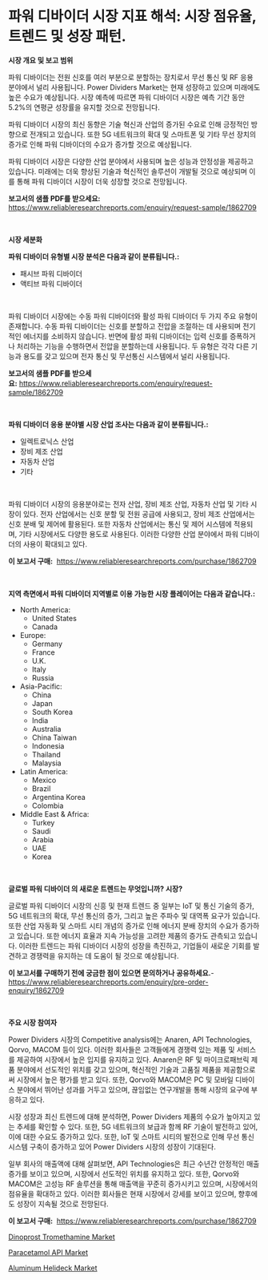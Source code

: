 <p><h1>파워 디바이더 시장 지표 해석: 시장 점유율, 트렌드 및 성장 패턴.</h1></p><p><strong>시장 개요 및 보고 범위</strong></p>
<p><p>파워 디바이더는 전원 신호를 여러 부분으로 분할하는 장치로서 무선 통신 및 RF 응용 분야에서 널리 사용됩니다. Power Dividers Market는 현재 성장하고 있으며 미래에도 높은 수요가 예상됩니다. 시장 예측에 따르면 파워 디바이더 시장은 예측 기간 동안 5.2%의 연평균 성장률을 유지할 것으로 전망됩니다. </p><p>파워 디바이더 시장의 최신 동향은 기술 혁신과 산업의 증가된 수요로 인해 긍정적인 방향으로 전개되고 있습니다. 또한 5G 네트워크의 확대 및 스마트폰 및 기타 무선 장치의 증가로 인해 파워 디바이더의 수요가 증가할 것으로 예상됩니다. </p><p>파워 디바이더 시장은 다양한 산업 분야에서 사용되며 높은 성능과 안정성을 제공하고 있습니다. 미래에는 더욱 향상된 기술과 혁신적인 솔루션이 개발될 것으로 예상되며 이를 통해 파워 디바이더 시장이 더욱 성장할 것으로 전망됩니다.</p></p>
<p><strong>보고서의 샘플 PDF를 받으세요:</strong> <a href="https://www.reliableresearchreports.com/enquiry/request-sample/1862709">https://www.reliableresearchreports.com/enquiry/request-sample/1862709</a></p>
<p>&nbsp;</p>
<p><strong>시장 세분화</strong></p>
<p><strong>파워 디바이더 유형별 시장 분석은 다음과 같이 분류됩니다.:</strong></p>
<p><ul><li>패시브 파워 디바이더</li><li>액티브 파워 디바이더</li></ul></p>
<p>&nbsp;</p>
<p><p>파워 디바이더 시장에는 수동 파워 디바이더와 활성 파워 디바이더 두 가지 주요 유형이 존재합니다. 수동 파워 디바이더는 신호를 분할하고 전압을 조절하는 데 사용되며 전기적인 에너지를 소비하지 않습니다. 반면에 활성 파워 디바이더는 입력 신호를 증폭하거나 처리하는 기능을 수행하면서 전압을 분할하는데 사용됩니다. 두 유형은 각각 다른 기능과 용도를 갖고 있으며 전자 통신 및 무선통신 시스템에서 널리 사용됩니다.</p></p>
<p><strong>보고서의 샘플 PDF를 받으세요:</strong>&nbsp;<a href="https://www.reliableresearchreports.com/enquiry/request-sample/1862709">https://www.reliableresearchreports.com/enquiry/request-sample/1862709</a></p>
<p>&nbsp;</p>
<p><strong> 파워 디바이더 응용 분야별 시장 산업 조사는 다음과 같이 분류됩니다.:</strong></p>
<p><ul><li>일렉트로닉스 산업</li><li>장비 제조 산업</li><li>자동차 산업</li><li>기타</li></ul></p>
<p>&nbsp;</p>
<p><p>파워 디바이더 시장의 응용분야로는 전자 산업, 장비 제조 산업, 자동차 산업 및 기타 시장이 있다. 전자 산업에서는 신호 분할 및 전원 공급에 사용되고, 장비 제조 산업에서는 신호 분배 및 제어에 활용된다. 또한 자동차 산업에서는 통신 및 제어 시스템에 적용되며, 기타 시장에서도 다양한 용도로 사용된다. 이러한 다양한 산업 분야에서 파워 디바이더의 사용이 확대되고 있다.</p></p>
<p><strong>이 보고서 구매:</strong>&nbsp; <a href="https://www.reliableresearchreports.com/purchase/1862709">https://www.reliableresearchreports.com/purchase/1862709</a></p>
<p>&nbsp;</p>
<p><strong>지역 측면에서 파워 디바이더 지역별로 이용 가능한 시장 플레이어는 다음과 같습니다.:</strong></p>
<p><ul>
    <li>
        North America:
        <ul>
            <li>United States</li>
            <li>Canada</li>
        </ul>
    </li>
    <li>
        Europe:
        <ul>
            <li>Germany</li>
            <li>France</li>
            <li>U.K.</li>
            <li>Italy</li>
            <li>Russia</li>
        </ul>
    </li>
    <li>
        Asia-Pacific:
        <ul>
            <li>China</li>
            <li>Japan</li>
            <li>South Korea</li>
            <li>India</li>
            <li>Australia</li>
            <li>China Taiwan</li>
            <li>Indonesia</li>
            <li>Thailand</li>
            <li>Malaysia</li>
        </ul>
    </li>
    <li>
        Latin America:
        <ul>
            <li>Mexico</li>
            <li>Brazil</li>
            <li>Argentina Korea</li>
            <li>Colombia</li>
        </ul>
    </li>
    <li>
        Middle East & Africa:
        <ul>
            <li>Turkey</li>
            <li>Saudi</li>
            <li>Arabia</li>
            <li>UAE</li>
            <li>Korea</li>
        </ul>
    </li>
    </ul></p>
<p>&nbsp;</p>
<p><strong>글로벌 파워 디바이더 의 새로운 트렌드는 무엇입니까? 시장?</strong></p>
<p><p>글로벌 파워 디바이더 시장의 신흥 및 현재 트렌드 중 일부는 IoT 및 통신 기술의 증가, 5G 네트워크의 확대, 무선 통신의 증가, 그리고 높은 주파수 및 대역폭 요구가 있습니다. 또한 산업 자동화 및 스마트 시티 개념의 증가로 인해 에너지 분배 장치의 수요가 증가하고 있습니다. 또한 에너지 효율과 지속 가능성을 고려한 제품의 증가도 관측되고 있습니다. 이러한 트렌드는 파워 디바이더 시장의 성장을 촉진하고, 기업들이 새로운 기회를 발견하고 경쟁력을 유지하는 데 도움이 될 것으로 예상됩니다.</p></p>
<p><strong>이 보고서를 구매하기 전에 궁금한 점이 있으면 문의하거나 공유하세요.</strong>- <a href="https://www.reliableresearchreports.com/enquiry/pre-order-enquiry/1862709">https://www.reliableresearchreports.com/enquiry/pre-order-enquiry/1862709</a></p>
<p>&nbsp;</p>
<p><strong>주요 시장 참여자</strong></p>
<p><p>Power Dividers 시장의 Competitive analysis에는 Anaren, API Technologies, Qorvo, MACOM 등이 있다. 이러한 회사들은 고객들에게 경쟁력 있는 제품 및 서비스를 제공하여 시장에서 높은 입지를 유지하고 있다. Anaren은 RF 및 마이크로패브릭 제품 분야에서 선도적인 위치를 갖고 있으며, 혁신적인 기술과 고품질 제품을 제공함으로써 시장에서 높은 평가를 받고 있다. 또한, Qorvo와 MACOM은 PC 및 모바일 디바이스 분야에서 뛰어난 성과를 거두고 있으며, 끊임없는 연구개발을 통해 시장의 요구에 부응하고 있다.</p><p>시장 성장과 최신 트렌드에 대해 분석하면, Power Dividers 제품의 수요가 높아지고 있는 추세를 확인할 수 있다. 또한, 5G 네트워크의 보급과 함께 RF 기술이 발전하고 있어, 이에 대한 수요도 증가하고 있다. 또한, IoT 및 스마트 시티의 발전으로 인해 무선 통신 시스템 구축이 증가하고 있어 Power Dividers 시장의 성장이 기대된다.</p><p>일부 회사의 매출액에 대해 살펴보면, API Technologies은 최근 수년간 안정적인 매출 증가를 보이고 있으며, 시장에서 선도적인 위치를 유지하고 있다. 또한, Qorvo와 MACOM은 고성능 RF 솔루션을 통해 매출액을 꾸준히 증가시키고 있으며, 시장에서의 점유율을 확대하고 있다. 이러한 회사들은 현재 시장에서 강세를 보이고 있으며, 향후에도 성장이 지속될 것으로 전망된다.</p></p>
<p><strong>이 보고서 구매:</strong>&nbsp;&nbsp;<a href="https://www.reliableresearchreports.com/purchase/1862709">https://www.reliableresearchreports.com/purchase/1862709</a></p>
<p><p><a href="https://github.com/angelajermaine/Market-Research-Report-List-2/blob/main/dinoprost-tromethamine-market.md">Dinoprost Tromethamine Market</a></p><p><a href="https://github.com/beatblasta/Market-Research-Report-List-2/blob/main/paracetamol-api-market.md">Paracetamol API Market</a></p><p><a href="https://github.com/shotows/Market-Research-Report-List-1/blob/main/aluminum-helideck-market.md">Aluminum Helideck Market</a></p></p>
